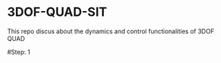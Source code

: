 # 3DOF-QUAD-SIT
This repo discus about the dynamics and control functionalities of 3DOF QUAD

#Step: 1
